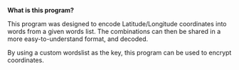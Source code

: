 **What is this program?**

This program was designed to encode Latitude/Longitude coordinates into words from a given words list. The combinations can then be shared in a more easy-to-understand format, and decoded.

By using a custom wordslist as the key, this program can be used to encrypt coordinates.
